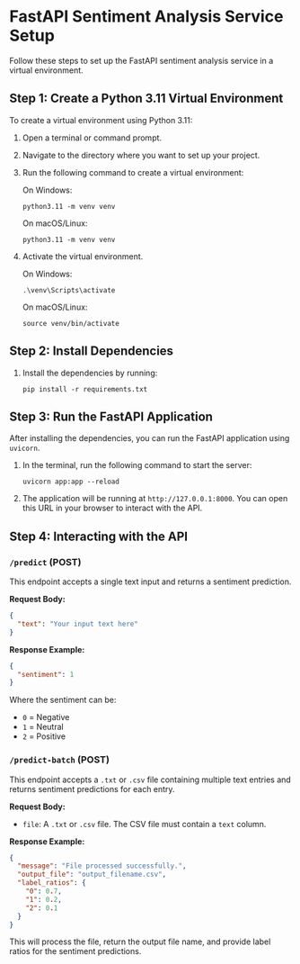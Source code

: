 
# FastAPI Sentiment Analysis Service Setup

Follow these steps to set up the FastAPI sentiment analysis service in a virtual environment.

## Step 1: Create a Python 3.11 Virtual Environment

To create a virtual environment using Python 3.11:

1. Open a terminal or command prompt.
2. Navigate to the directory where you want to set up your project.
3. Run the following command to create a virtual environment:

   On Windows:
   ```
   python3.11 -m venv venv
   ```

   On macOS/Linux:
   ```
   python3.11 -m venv venv
   ```

4. Activate the virtual environment.

   On Windows:
   ```
   .\venv\Scripts\activate
   ```

   On macOS/Linux:
   ```
   source venv/bin/activate
   ```

## Step 2: Install Dependencies



1. Install the dependencies by running:
   ```
   pip install -r requirements.txt
   ```

## Step 3: Run the FastAPI Application

After installing the dependencies, you can run the FastAPI application using `uvicorn`.

1. In the terminal, run the following command to start the server:
   ```
   uvicorn app:app --reload
   ```

2. The application will be running at `http://127.0.0.1:8000`. You can open this URL in your browser to interact with the API.

## Step 4: Interacting with the API

### `/predict` (POST)

This endpoint accepts a single text input and returns a sentiment prediction.

**Request Body:**
```json
{
  "text": "Your input text here"
}
```

**Response Example:**
```json
{
  "sentiment": 1
}
```
Where the sentiment can be:
- `0` = Negative
- `1` = Neutral
- `2` = Positive

### `/predict-batch` (POST)

This endpoint accepts a `.txt` or `.csv` file containing multiple text entries and returns sentiment predictions for each entry.

**Request Body:**
- `file`: A `.txt` or `.csv` file. The CSV file must contain a `text` column.

**Response Example:**
```json
{
  "message": "File processed successfully.",
  "output_file": "output_filename.csv",
  "label_ratios": {
    "0": 0.7,
    "1": 0.2,
    "2": 0.1
  }
}
```

This will process the file, return the output file name, and provide label ratios for the sentiment predictions.

